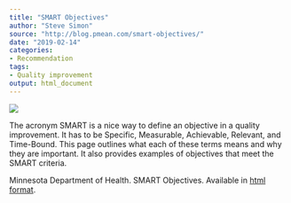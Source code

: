 ```yaml
---
title: "SMART Objectives"
author: "Steve Simon"
source: "http://blog.pmean.com/smart-objectives/"
date: "2019-02-14"
categories:
- Recommendation
tags:
- Quality improvement
output: html_document
---
```


![](http://www.pmean.com/new-images/19/smart-objectives01.png)

<div class="notes">

The acronym SMART is a nice way to define an objective in a quality improvement. It has to be Specific, Measurable, Achievable, Relevant, and Time-Bound. This page outlines what each of these terms means and why they are important. It also provides examples of objectives that meet the SMART criteria.

Minnesota Department of Health. SMART Objectives. Available in [html format][min1].

[min1]: http://www.health.state.mn.us/divs/opi/qi/toolbox/objectives.html

</div>

